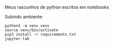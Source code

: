 Meus rascunhos de python escritos em notebooks

Subindo ambiente:

    python3 -m venv venv
    source venv/bin/activate
    pip3 install -r requirements.txt
    jupyter-lab

